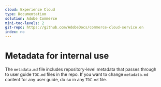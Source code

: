 ```yaml
---
cloud: Experience Cloud
type: Documentation
solution: Adobe Commerce
mini-toc-levels: 2
git-repo: https://github.com/AdobeDocs/commerce-cloud-service.en
index: no
---
```


# Metadata for internal use

The `metadata.md` file includes repository-level metadata that passes through to user guide `TOC.md` files in the repo. If you want to change `metadata.md` content for any user guide, do so in any `TOC.md` file.

